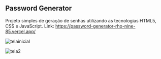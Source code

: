 Password Generator
--

Projeto simples de geração de senhas utilizando as tecnologias HTML5, CSS e JavaScript.
Link: https://password-generator-rho-nine-85.vercel.app/

![telainicial](https://github.com/leticiamleonel/password-generator/assets/80080400/aac3ac50-1307-4db3-ba27-bf7237db02fc)

![tela2](https://github.com/leticiamleonel/password-generator/assets/80080400/2f435471-d076-45b1-b110-e1d82a261353)
